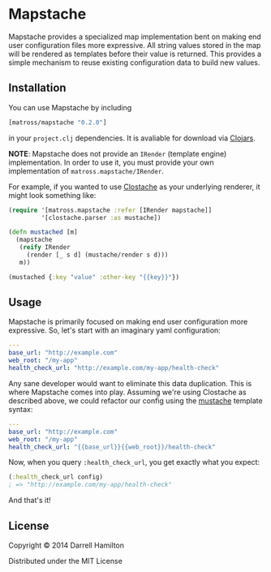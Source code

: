 # Mapstache

Mapstache provides a specialized map implementation bent on making end user configuration
files more expressive. All string values stored in the map will be rendered as templates before
their value is returned. This provides a simple mechanism to reuse existing configuration data
to build new values.

## Installation

You can use Mapstache by including

```clj
[matross/mapstache "0.2.0"]
```

in your `project.clj` dependencies. It is avaliable for download via [Clojars](https://clojars.org/matross/mapstache).

**NOTE**: Mapstache does not provide an `IRender` (template engine) implementation. In order to use it,
you must provide your own implementation of `matross.mapstache/IRender`.

For example, if you wanted to use [Clostache](https://github.com/fhd/clostache) as your underlying renderer,
it might look something like:

```clj
(require '[matross.mapstache :refer [IRender mapstache]]
         '[clostache.parser :as mustache])

(defn mustached [m]
  (mapstache
   (reify IRender
     (render [_ s d] (mustache/render s d)))
   m))

(mustached {:key "value" :other-key "{{key}}"})
```

## Usage

Mapstache is primarily focused on making end user configuration more expressive. So, let's start with an imaginary yaml configuration:

```yaml
---
base_url: "http://example.com"
web_root: "/my-app"
health_check_url: "http://example.com/my-app/health-check"
```

Any sane developer would want to eliminate this data duplication. This is where Mapstache comes into play. Assuming
we're using Clostache as described above, we could refactor our config using the [mustache](http://mustache.github.io/)
template syntax:

```yaml
---
base_url: "http://example.com"
web_root: "/my-app"
health_check_url: "{{base_url}}{{web_root}}/health-check"
```

Now, when you query `:health_check_url`, you get exactly what you expect:

```clj
(:health_check_url config)
; => "http://example.com/my-app/health-check"
```

And that's it!

## License

Copyright © 2014 Darrell Hamilton

Distributed under the MIT License
